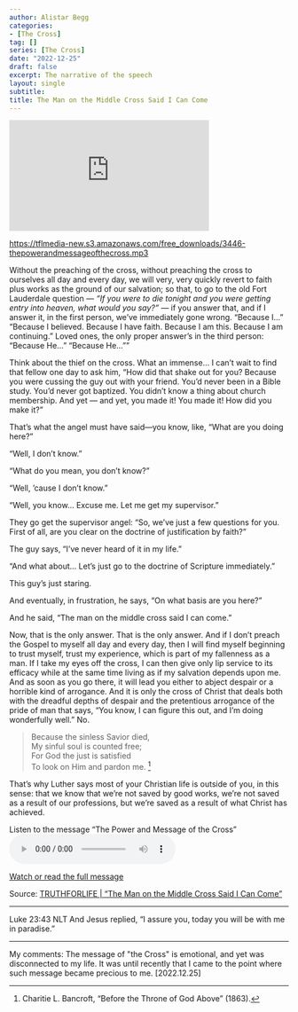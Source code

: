 ```yaml
---
author: Alistar Begg
categories:
- [The Cross]
tag: []
series: [The Cross]
date: "2022-12-25"
draft: false
excerpt: The narrative of the speech
layout: single
subtitle: 
title: The Man on the Middle Cross Said I Can Come
---
```


<iframe width="360" height="200" src="https://www.youtube.com/embed/592BE5w8Y7o" title="“The man on the middle cross said I can come.”" frameborder="0" allow="accelerometer; autoplay; clipboard-write; encrypted-media; gyroscope; picture-in-picture" allowfullscreen></iframe>

https://tflmedia-new.s3.amazonaws.com/free_downloads/3446-thepowerandmessageofthecross.mp3

Without the preaching of the cross, without preaching the cross to ourselves all day and every day, we will very, very quickly revert to faith plus works as the ground of our salvation; so that, to go to the old Fort Lauderdale question — *“If you were to die tonight and you were getting entry into heaven, what would you say?”* — if you answer that, and if I answer it, in the first person, we’ve immediately gone wrong. “Because I…” “Because I believed. Because I have faith. Because I am this. Because I am continuing.” Loved ones, the only proper answer’s in the third person: “Because He…” “Because He…””

Think about the thief on the cross. What an immense… I can’t wait to find that fellow one day to ask him, “How did that shake out for you? Because you were cussing the guy out with your friend. You’d never been in a Bible study. You’d never got baptized. You didn’t know a thing about church membership. And yet — and yet, you made it! You made it! How did you make it?”

That’s what the angel must have said—you know, like, “What are you doing here?”

“Well, I don’t know.”

“What do you mean, you don’t know?”

“Well, ’cause I don’t know.”

“Well, you know… Excuse me. Let me get my supervisor.”

They go get the supervisor angel: “So, we’ve just a few questions for you. First of all, are you clear on the doctrine of justification by faith?”

The guy says, “I’ve never heard of it in my life.”

“And what about… Let’s just go to the doctrine of Scripture immediately.”

This guy’s just staring.

And eventually, in frustration, he says, “On what basis are you here?”

And he said, “The man on the middle cross said I can come.”

Now, that is the only answer. That is the only answer. And if I don’t preach the Gospel to myself all day and every day, then I will find myself beginning to trust myself, trust my experience, which is part of my fallenness as a man. If I take my eyes off the cross, I can then give only lip service to its efficacy while at the same time living as if my salvation depends upon me. And as soon as you go there, it will lead you either to abject despair or a horrible kind of arrogance. And it is only the cross of Christ that deals both with the dreadful depths of despair and the pretentious arrogance of the pride of man that says, “You know, I can figure this out, and I’m doing wonderfully well.” No.

>Because the sinless Savior died,  
My sinful soul is counted free;  
For God the just is satisfied  
To look on Him and pardon me. [^1]

That’s why Luther says most of your Christian life is outside of you, in this sense: that we know that we’re not saved by good works, we’re not saved as a result of our professions, but we’re saved as a result of what Christ has achieved.


Listen to the message “The Power and Message of the Cross”
<audio controls>
<source src="tflmedia-new.s3.amazonaws.com/free_downloads/3446-thepowerandmessageofthecross.mp3" type = "audio/mpeg">
</audio>


<a href = "https://www.truthforlife.org/resources/sermon/power-and-message-cross/#transcript" target="_blank" rel="noopener noreferrer">Watch or read the full message</a>


[^1]: Charitie L. Bancroft, “Before the Throne of God Above” (1863).


Source: <a href = "https://blog.truthforlife.org/the-man-on-the-middle-cross-said-i-can-come" target="_blank" rel="noopener noreferrer">TRUTHFORLIFE | “The Man on the Middle Cross Said I Can Come”</a>

----

‪Luke‬ 23:43 NLT And Jesus replied, “I assure you, today you will be with me in paradise.”


----

My comments: The message of "the Cross" is emotional, and yet was disconnected to my life.  It was until recently that I came to the point where such message became precious to me. [2022.12.25]
